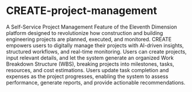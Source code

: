 # CREATE-project-management
A Self-Service Project Management Feature of the Eleventh Dimension platform designed to revolutionize how construction and building engineering projects are planned, executed, and monitored.
CREATE empowers users to digitally manage their projects with AI-driven insights, structured workflows, and real-time monitoring.
Users can create projects, input relevant details, and let the system generate an organized Work Breakdown Structure (WBS), breaking projects into milestones, tasks, resources, and cost estimations. Users update task completion and expenses as the project progresses, enabling the system to assess performance, generate reports, and provide actionable recommendations.
